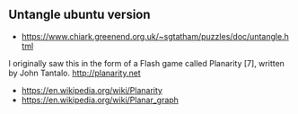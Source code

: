 ## Untangle ubuntu version

* https://www.chiark.greenend.org.uk/~sgtatham/puzzles/doc/untangle.html

I originally saw this in the form of a Flash game called Planarity [7], written by John Tantalo.
http://planarity.net

* https://en.wikipedia.org/wiki/Planarity
* https://en.wikipedia.org/wiki/Planar_graph
